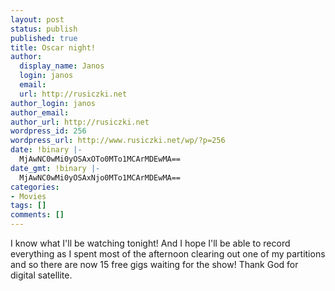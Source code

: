 ```yaml
---
layout: post
status: publish
published: true
title: Oscar night!
author:
  display_name: Janos
  login: janos
  email: 
  url: http://rusiczki.net
author_login: janos
author_email: 
author_url: http://rusiczki.net
wordpress_id: 256
wordpress_url: http://www.rusiczki.net/wp/?p=256
date: !binary |-
  MjAwNC0wMi0yOSAxOTo0MTo1MCArMDEwMA==
date_gmt: !binary |-
  MjAwNC0wMi0yOSAxNjo0MTo1MCArMDEwMA==
categories:
- Movies
tags: []
comments: []
---
```

<p>I know what I'll be watching tonight! And I hope I'll be able to record everything as I spent most of the afternoon clearing out one of my partitions and so there are now 15 free gigs waiting for the show! Thank God for digital satellite.</p>
